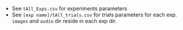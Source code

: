 + See `tAll_Exps.csv` for experiments parameters
+ See `[exp name]/tAll_trials.csv` for trials parameters for each exp. `images` and `audio` dir reside in each exp dir. 
